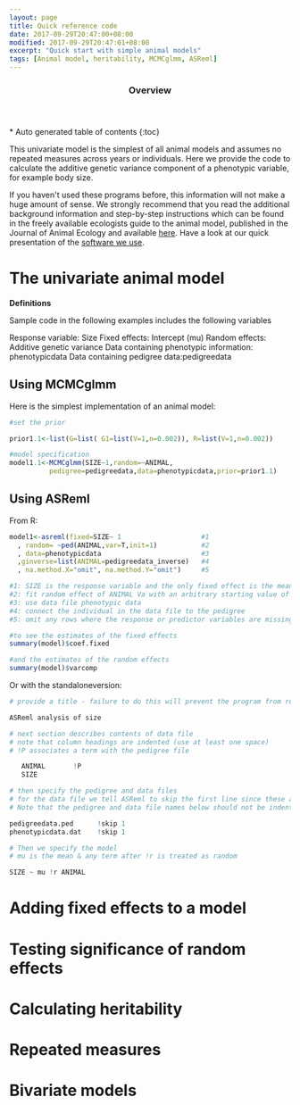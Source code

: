 ```yaml
---
layout: page
title: Quick reference code
date: 2017-09-29T20:47:00+08:00
modified: 2017-09-29T20:47:01+08:00
excerpt: "Quick start with simple animal models"
tags: [Animal model, heritability, MCMCglmm, ASReml]
---
```

<section id="table-of-contents" class="toc">
  <header>
    <h3>Overview</h3>
  </header>
<div id="drawer" markdown="1">
*  Auto generated table of contents
{:toc}
</div>
</section><!-- /#table-of-contents -->

This univariate model is the simplest of all animal models and assumes no repeated measures across years or individuals. Here we provide the code to calculate the additive genetic variance component of a phenotypic variable, for example body size.

If you haven't used these programs before, this information will not make a huge amount of sense. We strongly recommend that you read the additional background information and step-by-step instructions which can be found in the freely available ecologists guide to the animal model, published in the Journal of Animal Ecology and available [here](http://wildanimalmodels.org/tiki-index.php?page=The+ecologists+guide+to+the+animal+model).
Have a look at our quick presentation of the [software we use](/software/).

# The univariate animal model

**Definitions**

Sample code in the following examples includes the following variables

Response variable: Size
Fixed effects: Intercept (mu)
Random effects: Additive genetic variance
Data containing phenotypic information: phenotypicdata
Data containing pedigree data:pedigreedata

## Using MCMCglmm

Here is the simplest implementation of an animal model:

```r
#set the prior

prior1.1<-list(G=list( G1=list(V=1,n=0.002)), R=list(V=1,n=0.002))

#model specification
model1.1<-MCMCglmm(SIZE~1,random=~ANIMAL,
          pedigree=pedigreedata,data=phenotypicdata,prior=prior1.1)
```
## Using ASReml

From R:
```r
model1<-asreml(fixed=SIZE~ 1                    #1  
  , random= ~ped(ANIMAL,var=T,init=1)           #2  
  , data=phenotypicdata                         #3
  ,ginverse=list(ANIMAL=pedigreedata_inverse)   #4
  , na.method.X="omit", na.method.Y="omit")     #5

#1: SIZE is the response variable and the only fixed effect is the mean(denoted as1)
#2: fit random effect of ANIMAL Va with an arbitrary starting value of 1
#3: use data file phenotypic data
#4: connect the individual in the data file to the pedigree
#5: omit any rows where the response or predictor variables are missing

#to see the estimates of the fixed effects
summary(model)$coef.fixed

#and the estimates of the random effects
summary(model)$varcomp
```
Or with the standaloneversion:

```r
# provide a title - failure to do this will prevent the program from running properly

ASReml analysis of size  						 

# next section describes contents of data file
# note that column headings are indented (use at least one space)
# !P associates a term with the pedigree file

   ANIMAL       !P
   SIZE

# then specify the pedigree and data files
# for the data file we tell ASReml to skip the first line since these are headers not data
# Note that the pedigree and data file names below should not be indented

pedigreedata.ped      !skip 1   
phenotypicdata.dat    !skip 1    

# Then we specify the model
# mu is the mean & any term after !r is treated as random  

SIZE ~ mu !r ANIMAL
```

# Adding fixed effects to a model

# Testing significance of random effects

# Calculating heritability

# Repeated measures

# Bivariate models
